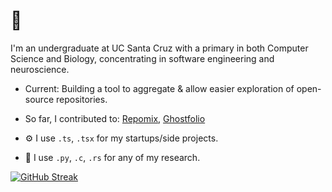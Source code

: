 # 👋 
I'm an undergraduate at UC Santa Cruz with a primary in both Computer Science and Biology, concentrating in software engineering and neuroscience.  

- Current: Building a tool to aggregate & allow easier exploration of open-source repositories.

- So far, I contributed to: [Repomix](https://github.com/yamadashy/repomix), [Ghostfolio](https://github.com/ghostfolio/ghostfolio)

- ⚙️ I use `.ts`, `.tsx` for my startups/side projects. 

- 🔎 I use `.py`, `.c`, `.rs` for any of my research.

[![GitHub Streak](https://streak-stats.demolab.com?user=vznh&theme=dark&hide_border=true&date_format=%5BY.%5Dn.j&hide_current_streak=true&hide_longest_streak=true)](https://git.io/streak-stats)
